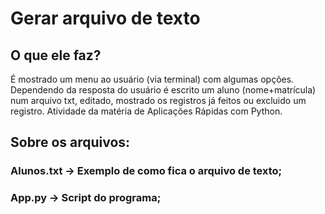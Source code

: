 # Gerar arquivo de texto
## O que ele faz?
É mostrado um menu ao usuário (via terminal) com algumas opções. Dependendo da resposta do usuário é escrito um aluno (nome+matrícula) num arquivo txt, editado, mostrado os registros já feitos ou excluido um registro.
Atividade da matéria de Aplicações Rápidas com Python.
## Sobre os arquivos:
### Alunos.txt -> Exemplo de como fica o arquivo de texto;
### App.py -> Script do programa;
